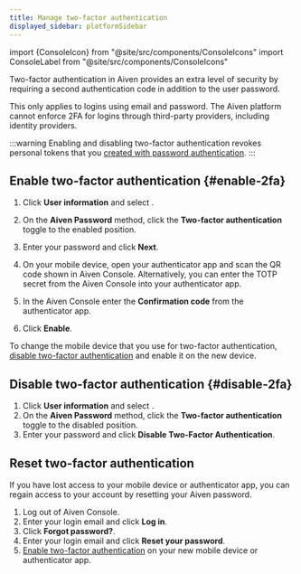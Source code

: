 ```yaml
---
title: Manage two-factor authentication
displayed_sidebar: platformSidebar
---
```


import {ConsoleIcon} from "@site/src/components/ConsoleIcons"
import ConsoleLabel from "@site/src/components/ConsoleIcons"

Two-factor authentication in Aiven provides an extra level of security by requiring a second authentication code in addition to the user password.

This only applies to logins using email and password. The Aiven platform
cannot enforce 2FA for logins through third-party providers, including identity providers.

:::warning
Enabling and disabling two-factor authentication revokes personal tokens
that you
[created with password authentication](/docs/platform/howto/set-authentication-policies#personal-tokens).
:::

## Enable two-factor authentication {#enable-2fa}

1.  Click <ConsoleIcon name="user"/> **User information** and select
    <ConsoleLabel name="authenticationmethod"/>.

1.  On the **Aiven Password** method, click the **Two-factor authentication** toggle
    to the enabled position.

1.  Enter your password and click **Next**.

1.  On your mobile device, open your authenticator app and scan the QR
    code shown in Aiven Console. Alternatively, you can enter the TOTP
    secret from the Aiven Console into your authenticator app.

1.  In the Aiven Console enter the **Confirmation code** from the authenticator app.

1.  Click **Enable**.

To change the mobile device that you use for two-factor authentication,
[disable two-factor authentication](/docs/platform/howto/user-2fa#disable-2fa)
and enable it on the new device.

## Disable two-factor authentication {#disable-2fa}

1.  Click <ConsoleIcon name="user"/> **User information** and select
    <ConsoleLabel name="authenticationmethod"/>.
1.  On the **Aiven Password** method, click the **Two-factor authentication** toggle
    to the disabled position.
1.  Enter your password and click **Disable Two-Factor Authentication**.

## Reset two-factor authentication

If you have lost access to your mobile device or authenticator app, you
can regain access to your account by resetting your Aiven password.

1.  Log out of Aiven Console.
1.  Enter your login email and click **Log in**.
1.  Click **Forgot password?**.
1.  Enter your login email and click **Reset your password**.
1.  [Enable two-factor authentication](/docs/platform/howto/user-2fa#enable-2fa)
    on your new mobile device or authenticator app.
